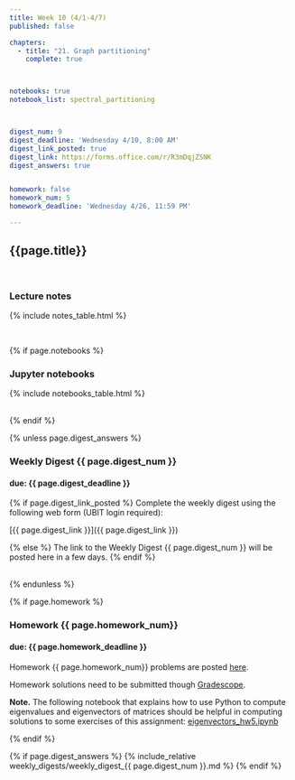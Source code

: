 ```yaml
---
title: Week 10 (4/1-4/7)
published: false

chapters:
  - title: "21. Graph partitioning"
    complete: true



notebooks: true
notebook_list: spectral_partitioning



digest_num: 9
digest_deadline: 'Wednesday 4/10, 8:00 AM'
digest_link_posted: true
digest_link: https://forms.office.com/r/R3mDqjZSNK
digest_answers: true


homework: false
homework_num: 5
homework_deadline: 'Wednesday 4/26, 11:59 PM'

---
```


<style>
    ul {
        padding-left: 20px;
    }
</style>


## {{page.title}}

<br/>

### Lecture notes

{% include notes_table.html %}

<br/>

{% if page.notebooks %}
### Jupyter notebooks

{% include notebooks_table.html %}

<br/>
{% endif %}


{% unless page.digest_answers %}
### Weekly Digest {{ page.digest_num }}
#### due: {{ page.digest_deadline }}

{% if page.digest_link_posted %}
Complete the weekly digest using the following web form (UBIT login required):

[{{ page.digest_link }}]({{ page.digest_link }})

{% else %}
The link to the Weekly Digest {{ page.digest_num }} will be posted here
in a few days.
{% endif %}

<br/>
{% endunless %}


{% if page.homework %}
### Homework {{ page.homework_num}}
#### due: {{ page.homework_deadline }}

Homework {{ page.homework_num}} problems are posted <a href="{{ site.baseurl }}/assets/homework/hw_{{ page.homework_num }}.pdf" target="_blank">here</a>.

Homework solutions need to be submitted though [Gradescope](https://www.gradescope.com/).

**Note.** The following notebook that explains how to use Python to compute eigenvalues and eigenvectors of matrices should
be helpful in computing solutions to some exercises of this assignment:
 <a href="{{site.baseurl}}/assets/notebooks/eigenvectors_hw5.ipynb" target="_blank">eigenvectors_hw5.ipynb</a>

{% endif %}



{% if page.digest_answers %}
{% include_relative weekly_digests/weekly_digest_{{ page.digest_num }}.md %}
{% endif %}